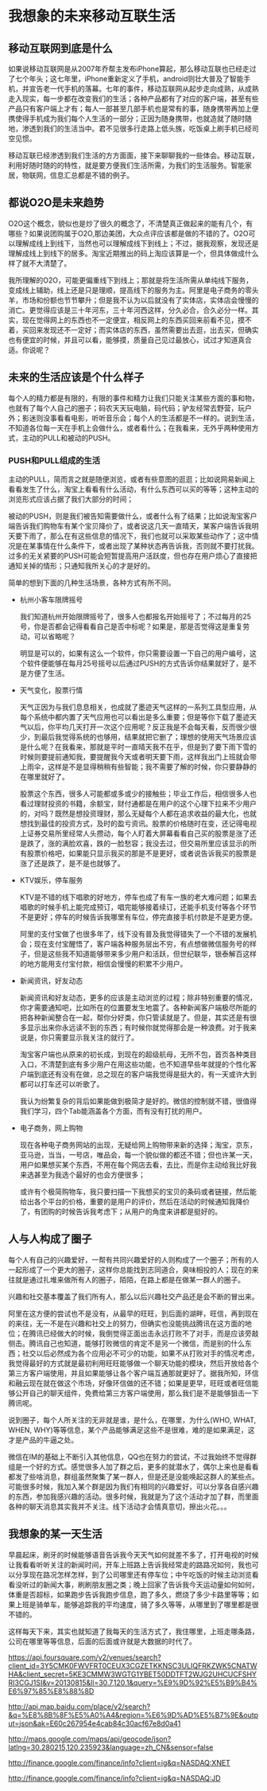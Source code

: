 # 我想象的未来移动互联生活

## 移动互联网到底是什么

如果说移动互联网是从2007年乔帮主发布iPhone算起，那么移动互联也已经走过了七个年头；这七年里，iPhone重新定义了手机，android则壮大普及了智能手机，并宣告老一代手机的落幕。七年的事件，移动互联网从起步走向成熟，从成熟走入现实，每一步都在改变我们的生活；各种产品都有了对应的客户端，甚至有些产品只有客户端上才有；每人一部甚至几部手机也是常有的事，随身携带再加上便携使得手机成为我们每个人生活的一部分；正因为随身携带，也就造就了随时随地，渗透到我们的生活当中。君不见很多行走路上低头族，吃饭桌上刷手机已经司空见惯。

移动互联已经渗透到我们生活的方方面面，接下来聊聊我的一些体会。移动互联，利用好随时随的的特性，就是要方便我们生活所需，为我们的生活服务。智能家居，物联网，信息汇总都是不错的例子。



## 都说O2O是未来趋势


O2O这个概念，貌似也是炒了很久的概念了，不清楚真正做起来的能有几个，有哪些？如果说团购属于O2O,那边美团，大众点评应该都是做的不错的了。O2O可以理解成线上到线下，当然也可以理解成线下到线上；不过，据我观察，发现还是理解成线上到线下的居多。淘宝近期推出的码上淘应该算是一个，但具体做成什么样了就不大清楚了。

我所理解的O2O，可能更偏重线下到线上；那就是将生活所需从单纯线下服务，变成线上辅助，线上还是只是理顺，提高线下的服务为主。阿里是电子商务的零头羊，市场和份额也节节攀升；但是我不认为以后就没有了实体店，实体店会慢慢的消亡。更觉得应该是三十年河东，三十年河西这样，分久必合，合久必分一样。其实，现在觉得网上的东西也不一定便宜，相反网上的东西买回来前看不见，摸不着，买回来发现还不一定好；而实体店的东西，虽然需要出去逛，出去买，但确实也有便宜的时候，并且可以看，能够摸，质量自己见过最放心，试过才知道真合适。你说呢？


## 未来的生活应该是个什么样子

每个人的精力都是有限的，有限的事件和精力让我们只能关注某些方面的事和物，也就有了每个人自己的圈子；码农天天玩电脑，码代码；驴友经常去野营，玩户外；影迷则没事看看电影，听听音乐会；每个人的生活都是不一样的。说到生活，不知道各位每一天在手机上会做什么，或者看什么；在我看来，无外乎两种使用方式，主动的PULL和被动的PUSH。


### PUSH和PULL组成的生活


主动的PULL，简而言之就是随便浏览，或者有些意图的逛逛；比如说网易新闻上看看发生了什么，淘宝上看看有什么活动，有什么东西可以买的等等；这种主动的浏览形式应该占据了我们大部分的时间；

被动的PUSH，则是我们被告知需要做什么，或者什么有了结果；比如说淘宝客户端告诉我们购物车有某个宝贝降价了，或者说这几天一直晴天，某客户端告诉我明天要下雨了，那么在有这些信息的情况下，我们也就可以采取某些动作了；这中情况是在某事情在什么条件下，或者出现了某种状态再告诉我，否则就不要打扰我。过多的无关紧要的PUSH可能会短暂提高用户活跃度，但也存在用户烦心了直接把通知关掉的情形；只通知我所关心的才是好的。

简单的想到下面的几种生活场景，各种方式有所不同。

* 杭州小客车限牌摇号
	
	我们知道杭州开始限牌摇号了，很多人也都报名开始摇号了；不过每月的25号，你是否都会记得看看自己是否中标呢？如果是，那是否觉得这是重复劳动，可以省略呢？
	
	明显是可以的，如果有这么一个软件，你只需要设置一下自己的用户编号，这个软件便能够在每月25号摇号以后通过PUSH的方式告诉你结果就好了，是不是方便了生活。


* 天气变化，股票行情

	天气正因为与我们息息相关，也成就了墨迹天气这样的一系列工具型应用，从每个系统中都内置了天气应用也可以看出是多么重要；但是等你下载了墨迹天气以后，你平均几天打开一次这个应用呢？反正我是不会每天看，反而很少很少，到最后我觉得系统的也够用，结果就把它删了；理想的使用天气场景应该是什么呢？在我看来，那就是平时一直晴天我不在乎，但是到了要下雨下雪的时候则要提前通知我，要提醒我今天或者明天要下雨，这样我出门上班就会带上雨伞，这样是不是显得稍稍有些智能；我不需要了解的时候，你只要静静的在哪里就好了。
	
	股票这个东西，很多人可能都或多或少的接触些；毕业工作后，相信很多人也看过理财投资的书籍，余额宝，财付通都是在用户的这个心理下拉来不少用户的，对吗？既然是想投资理财，那么无疑每个人都在追求收益的最大化，也就想找到最佳的投资方式，及时的盈亏资讯。股票的价格随时在变，还记得电视上证券交易所里经常人头攒动，每个人盯着大屏幕看看自己买的股票是涨了还是跌了，涨的满脸欢喜，跌的一脸愁容；我没去过，但交易所里应该显示的所有股票价格吧，如果能只显示我买的那是不是更好，或者说告诉我买的股票是涨了还是跌了，是不是也就够了。
	

* KTV娱乐，停车服务

	KTV是不错的线下唱歌的好地方，停车也成了有车一族的老大难问题；如果去唱歌的时候手机上能完成预订，唱完能够接着续订，还能手机支付等各个环节不是更好；停车的时候告诉我哪里有车位，停完直接手机付款是不是更方便。
	
	阿里的支付宝做了也很多年了，线下没有普及我觉得错失了一个不错的发展机会；现在支付宝醒悟了，客户端各种服务层出不穷，有点想做微信服务号的样子，但是这些我不知道能够带来多少用户和活跃，但世纪联华，银泰解百这样的地方能用支付宝付款，相信会慢慢的积累不少用户。


* 新闻资讯，好友动态

	新闻资讯和好友动态，更多的应该是主动浏览的过程；除非特别重要的情况，你才需要通知吧，比如所在的位置要发生地震了。各种新闻客户端极尽所能的把各种新闻整合在一起，帮你分好类，你只管读就是了。但是，其实还是有很多显示出来你永远读不到的东西；有时候你就觉得那会是一种浪费。对于我来说是，你只需要显示我关注的就行了。
	
	淘宝客户端也从原来的初长成，到现在的超级航母，无所不包，首页各种类目入口，不清楚到底有多少用户在用这些功能，也不知道早些年就提的个性化客户端到底还有没有在做，总之现在的客户端我觉得是挺大的，有一天或许大到都可以打车还可以听歌了。
	
	我认为纷繁复杂的背后如果能做到极简才是好的。微信的控制就不错，很值得我们学习，四个Tab能涵盖各个方面，而有没有打扰的用户。
	
	
* 电子商务，网上购物

	现在各种电子商务网站的出现，无疑给网上购物带来新的选择；淘宝，京东，亚马逊，当当，一号店，唯品会，每一个貌似做的都还不错；但也许某一天，用户如果想买某个东西，不用在每个网店去看，去比，而是你主动给我比好我来选甚至为我选个最好的也会方便很多；
	
	或许有个极简购物车，我只要扫描一下我想买的宝贝的条码或者链接，然后能给出各个平台的价格，重要的是用户的评价，然后在活动的时候通知我降价了，有团购的时候告诉我考虑下；从用户的角度来讲都是挺好的。



## 人与人构成了圈子

每个人有自己的兴趣爱好，一帮有共同兴趣爱好的人则构成了一个圈子；所有的人一起形成了一个更大的圈子，这样你总能找到志同道合，臭味相投的人；现在的来往就是通过扎堆来做所有人的圈子，陌陌，在路上都是在做某一群人的圈子。

兴趣和社交基本覆盖了我们所有人，那么以后兴趣社交产品还是会不断的冒出来。

阿里在这方便的尝试也不是没有，从最早的旺旺，到后面的湖畔，旺信，再到现在的来往，无一不是在兴趣和社交上的努力，但确实也没能挑战腾讯在这方面的地位；在腾讯已经做大的时候，我倒觉得正面出击永远打败不了对手，而是应该旁敲侧击。腾讯自己也知道，能够打败微信的肯定不是另一个微信，而是别的什么东西；社交以后必然成为各个应用必不可少的功能，如果不从打败对手的情况考虑，我觉得最好的方式就是最初利用旺旺能够做一个聊天功能的模块，然后开放给各个第三方客户端使用，并且如果能够让各个客户端互通那就更好了。据我所知，环信和融云现在就在做这个市场，好像环信做的还不错；如果是更早，旺旺或者旺信能够公开自己的聊天组件，免费给第三方客户端使用，那么我们是不是能够狙击一下腾讯呢。


说到圈子，每个人所关注的无非就是谁，是什么，在哪里，为什么(WHO, WHAT, WHEN, WHY)等等信息，某个产品能够满足这些不是很难，难的是如果满足，这才是产品的牛逼之处。

微信在IM的基础上不断引入其他信息，QQ也在努力的尝试，不过我始终不觉得群组是一个好的方式。感觉很多人加了群之后，更多的就潜水了，偶尔上来也是看看都发了些啥消息，群组虽然聚集了某一群人，但是还是没能唤起这群人的某些点。可能很多时候，我加入某个群是因为我们有相同的兴趣爱好，可以分享各自感兴趣的东西，参加我感兴趣的活动。很多时候，我就是为了这个活动才加了群，而里面各种的聊天消息其实我并不关注。线下活动才会情真意切，擦出火花。。。


## 我想象的某一天生活

早晨起床，刷牙的时候能够语音告诉我今天天气如何就差不多了，打开电视的时候让我看看听听关注的新闻时间，开车上班路上告诉我经常走的路路况如何，我也可以分享现在路况怎样怎样，到了公司哪里还有停车位；中午吃饭的时候主动浏览看看没听过的新闻大事，刷刷朋友圈之类；晚上回家了告诉我今天运动量如何如何，体重是否超标，如果跑步告诉我跑步信息，跑了多久，燃烧了多少卡路里等等；如果上班是骑单车，能够追踪我的平均速度，骑了多久等等，从哪里到了哪里都是很不错的。

这样每天下来，其实也就知道了我每天的生活方式了，我住哪里，上班走哪条路，公司在哪里等等信息，后面的后面或许就是大数据的时代了。




https://api.foursquare.com/v2/venues/search?client_id=3Y5CMK0FWVFRT0CEUX3CGZETKKNSC3ULIQFRKZWK5CNATWHA&client_secret=5KE3CMMW3WGTG1YBET50DDTFT2WJG2UHCUCFSHYRI3CGJ1SI&v=20130815&ll=30.7,120.1&query=%E9%9D%92%E5%B9%B4%E6%97%85%E8%88%8D



http://api.map.baidu.com/place/v2/search?&q=%E8%8B%8F%E5%A0%A4&region=%E6%9D%AD%E5%B7%9E&output=json&ak=E60c267954e4cab84c30acf67e8d0a41



http://maps.google.com/maps/api/geocode/json?latlng=30.280215,120.235923&language=zh_CN&sensor=false



http://finance.google.com/finance/info?client=ig&q=NASDAQ:XNET

http://finance.google.com/finance/info?client=ig&q=NASDAQ:JD